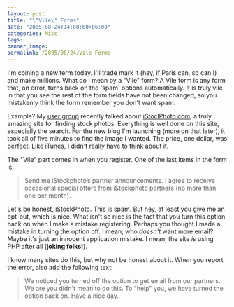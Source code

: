 ```yaml
---
layout: post
title: "\"Vile\" Forms"
date: "2005-08-24T14:08:00+06:00"
categories: Misc 
tags: 
banner_image: 
permalink: /2005/08/24/Vile-Forms
---
```


I'm coining a new term today. I'll trade mark it (hey, if Paris can, so can I) and make millions. What do I mean by a "Vile" form? A Vile form is any form that, on error, turns back on the 'spam' options automatically. It is truly vile in that you see the rest of the form fields have not been changed, so you mistakenly think the form remember you don't want spam. 

Example? My <a href="http://www.acadianammug.org">user group</a> recently talked about <a href="http://www.istockphoto.com">iStoclPhoto.com</a>, a truly amazing site for finding stock photos. Everything is well done on this site, especially the search. For the new blog I'm launching (more on that later), it took all of five minutes to find the image I wanted. The price, one dollar, was perfect. Like iTunes, I didn't really have to think about it.

The "Vile" part comes in when you register. One of the last items in the form is:

<blockquote>
Send me iStockphoto’s partner announcements. I agree to receive occasional special offers from iStockphoto partners (no more than one per month).
</blockquote>

Let's be honest, iStockPhoto. This is spam. But hey, at least you give me an opt-out, which is nice. What isn't so nice is the fact that you turn this option back on when I make a mistake registering. Perhaps you thought I made a mistake in turning the option off. I mean, who <i>doesn't</i> want more email? Maybe it's just an innocent application mistake. I mean, the site <i>is</i> using PHP after all (<b>joking folks!</b>). 

I know many sites do this, but why not be honest about it. When you report the error, also add the following text:

<blockquote>
We noticed you turned off the option to get email from our partners. We are you didn't mean to do this. To "help" you, we have turned the option back on. Have a nice day.
</blockquote>